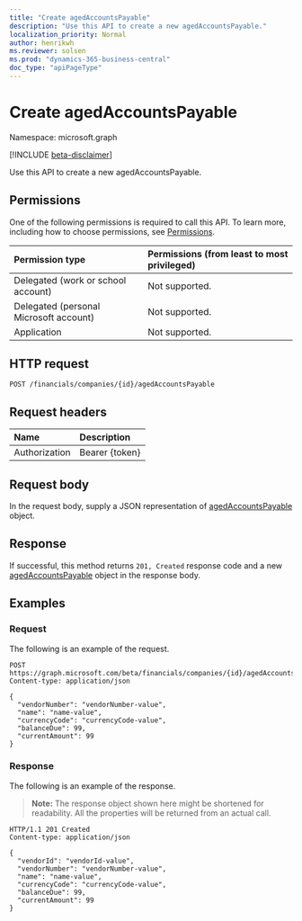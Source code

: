 ```yaml
---
title: "Create agedAccountsPayable"
description: "Use this API to create a new agedAccountsPayable."
localization_priority: Normal
author: henrikwh
ms.reviewer: solsen
ms.prod: "dynamics-365-business-central"
doc_type: "apiPageType"
---
```


# Create agedAccountsPayable

Namespace: microsoft.graph

[!INCLUDE [beta-disclaimer](../../includes/beta-disclaimer.md)]

Use this API to create a new agedAccountsPayable.

## Permissions

One of the following permissions is required to call this API. To learn more, including how to choose permissions, see [Permissions](/graph/permissions-reference).

| Permission type                        | Permissions (from least to most privileged) |
|:---------------------------------------|:--------------------------------------------|
| Delegated (work or school account)     | Not supported. |
| Delegated (personal Microsoft account) | Not supported. |
| Application                            | Not supported. |

## HTTP request

<!-- { "blockType": "ignored" } -->

```http
POST /financials/companies/{id}/agedAccountsPayable
```

## Request headers

| Name          | Description   |
|:--------------|:--------------|
| Authorization | Bearer {token} |

## Request body

In the request body, supply a JSON representation of [agedAccountsPayable](../resources/dynamics-agedaccountspayable.md) object.

## Response

If successful, this method returns `201, Created` response code and a new [agedAccountsPayable](../resources/dynamics-agedaccountspayable.md) object in the response body.

## Examples

### Request

The following is an example of the request.
<!-- {
  "blockType": "request",
  "name": "create_agedaccountspayable_from_company"
}-->

```http
POST https://graph.microsoft.com/beta/financials/companies/{id}/agedAccountsPayable
Content-type: application/json

{
  "vendorNumber": "vendorNumber-value",
  "name": "name-value",
  "currencyCode": "currencyCode-value",
  "balanceDue": 99,
  "currentAmount": 99
}
```

### Response

The following is an example of the response.

> **Note:** The response object shown here might be shortened for readability. All the properties will be returned from an actual call.

<!-- {
  "blockType": "response",
  "truncated": true,
  "@odata.type": "microsoft.graph.agedAccountsPayable"
} -->

```http
HTTP/1.1 201 Created
Content-type: application/json

{
  "vendorId": "vendorId-value",
  "vendorNumber": "vendorNumber-value",
  "name": "name-value",
  "currencyCode": "currencyCode-value",
  "balanceDue": 99,
  "currentAmount": 99
}
```

<!-- uuid: 16cd6b66-4b1a-43a1-adaf-3a886856ed98
2019-02-04 14:57:30 UTC -->
<!-- {
  "type": "#page.annotation",
  "description": "Create agedAccountsPayable",
  "keywords": "",
  "section": "documentation",
  "tocPath": ""
}-->